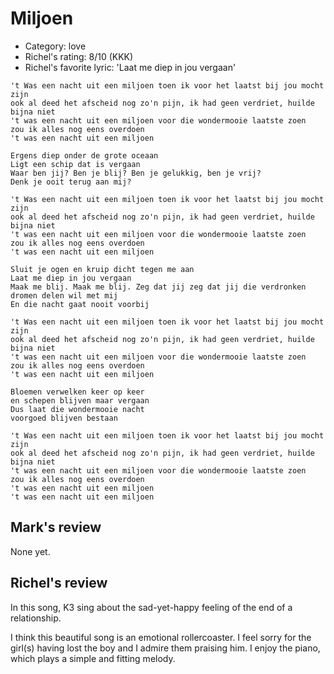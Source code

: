 # Miljoen

 * Category: love
 * Richel's rating: 8/10 (KKK)
 * Richel's favorite lyric: 'Laat me diep in jou vergaan'

```
't Was een nacht uit een miljoen toen ik voor het laatst bij jou mocht zijn
ook al deed het afscheid nog zo'n pijn, ik had geen verdriet, huilde bijna niet
't was een nacht uit een miljoen voor die wondermooie laatste zoen
zou ik alles nog eens overdoen
't was een nacht uit een miljoen

Ergens diep onder de grote oceaan
Ligt een schip dat is vergaan
Waar ben jij? Ben je blij? Ben je gelukkig, ben je vrij?
Denk je ooit terug aan mij?

't Was een nacht uit een miljoen toen ik voor het laatst bij jou mocht zijn
ook al deed het afscheid nog zo'n pijn, ik had geen verdriet, huilde bijna niet
't was een nacht uit een miljoen voor die wondermooie laatste zoen
zou ik alles nog eens overdoen
't was een nacht uit een miljoen

Sluit je ogen en kruip dicht tegen me aan
Laat me diep in jou vergaan
Maak me blij. Maak me blij. Zeg dat jij zeg dat jij die verdronken dromen delen wil met mij
En die nacht gaat nooit voorbij

't Was een nacht uit een miljoen toen ik voor het laatst bij jou mocht zijn
ook al deed het afscheid nog zo'n pijn, ik had geen verdriet, huilde bijna niet
't was een nacht uit een miljoen voor die wondermooie laatste zoen
zou ik alles nog eens overdoen
't was een nacht uit een miljoen

Bloemen verwelken keer op keer
en schepen blijven maar vergaan
Dus laat die wondermooie nacht
voorgoed blijven bestaan

't Was een nacht uit een miljoen toen ik voor het laatst bij jou mocht zijn
ook al deed het afscheid nog zo'n pijn, ik had geen verdriet, huilde bijna niet
't was een nacht uit een miljoen voor die wondermooie laatste zoen
zou ik alles nog eens overdoen
't was een nacht uit een miljoen
't was een nacht uit een miljoen
```

## Mark's review

None yet.

## Richel's review

In this song, K3 sing about the sad-yet-happy feeling of the end of a relationship.

I think this beautiful song is an emotional rollercoaster. I feel sorry for the girl(s) having lost the boy and I
admire them praising him. I enjoy the piano, which plays a simple and fitting melody.
